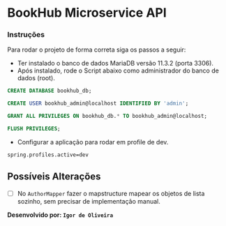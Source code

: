 # BookHub Microservice API

### Instruções

Para rodar o projeto de forma correta siga os passos a seguir:

- Ter instalado o banco de dados MariaDB versão 11.3.2 (porta 3306).
- Após instalado, rode o Script abaixo como administrador do banco de dados (root).
```sql
CREATE DATABASE bookhub_db;

CREATE USER bookhub_admin@localhost IDENTIFIED BY 'admin';

GRANT ALL PRIVILEGES ON bookhub_db.* TO bookhub_admin@localhost;

FLUSH PRIVILEGES;
```
- Configurar a aplicação para rodar em profile de dev.
```sh
spring.profiles.active=dev
```

## Possíveis Alterações
- [ ] No `AuthorMapper` fazer o mapstructure mapear os objetos de lista sozinho, sem precisar de implementação manual.


**Desenvolvido por: `Igor de Oliveira`**



